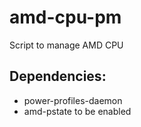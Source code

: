 # amd-cpu-pm
Script to manage AMD CPU

## Dependencies: 
* power-profiles-daemon
* amd-pstate to be enabled


